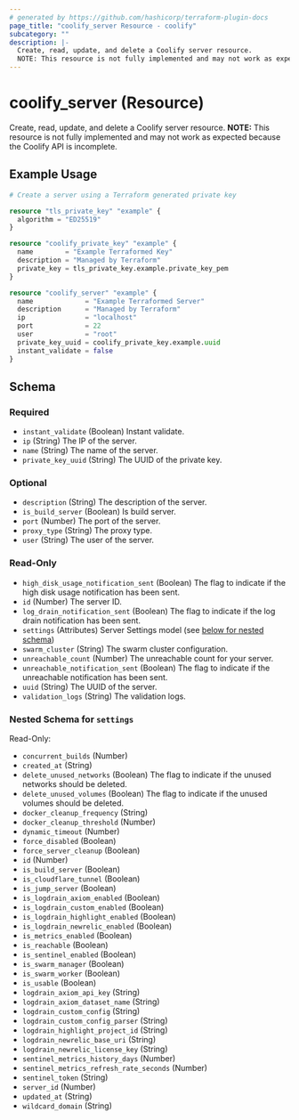 ```yaml
---
# generated by https://github.com/hashicorp/terraform-plugin-docs
page_title: "coolify_server Resource - coolify"
subcategory: ""
description: |-
  Create, read, update, and delete a Coolify server resource.
  NOTE: This resource is not fully implemented and may not work as expected because the Coolify API is incomplete.
---
```


# coolify_server (Resource)

Create, read, update, and delete a Coolify server resource.
**NOTE:** This resource is not fully implemented and may not work as expected because the Coolify API is incomplete.

## Example Usage

```terraform
# Create a server using a Terraform generated private key

resource "tls_private_key" "example" {
  algorithm = "ED25519"
}

resource "coolify_private_key" "example" {
  name        = "Example Terraformed Key"
  description = "Managed by Terraform"
  private_key = tls_private_key.example.private_key_pem
}

resource "coolify_server" "example" {
  name             = "Example Terraformed Server"
  description      = "Managed by Terraform"
  ip               = "localhost"
  port             = 22
  user             = "root"
  private_key_uuid = coolify_private_key.example.uuid
  instant_validate = false
}
```

<!-- schema generated by tfplugindocs -->
## Schema

### Required

- `instant_validate` (Boolean) Instant validate.
- `ip` (String) The IP of the server.
- `name` (String) The name of the server.
- `private_key_uuid` (String) The UUID of the private key.

### Optional

- `description` (String) The description of the server.
- `is_build_server` (Boolean) Is build server.
- `port` (Number) The port of the server.
- `proxy_type` (String) The proxy type.
- `user` (String) The user of the server.

### Read-Only

- `high_disk_usage_notification_sent` (Boolean) The flag to indicate if the high disk usage notification has been sent.
- `id` (Number) The server ID.
- `log_drain_notification_sent` (Boolean) The flag to indicate if the log drain notification has been sent.
- `settings` (Attributes) Server Settings model (see [below for nested schema](#nestedatt--settings))
- `swarm_cluster` (String) The swarm cluster configuration.
- `unreachable_count` (Number) The unreachable count for your server.
- `unreachable_notification_sent` (Boolean) The flag to indicate if the unreachable notification has been sent.
- `uuid` (String) The UUID of the server.
- `validation_logs` (String) The validation logs.

<a id="nestedatt--settings"></a>
### Nested Schema for `settings`

Read-Only:

- `concurrent_builds` (Number)
- `created_at` (String)
- `delete_unused_networks` (Boolean) The flag to indicate if the unused networks should be deleted.
- `delete_unused_volumes` (Boolean) The flag to indicate if the unused volumes should be deleted.
- `docker_cleanup_frequency` (String)
- `docker_cleanup_threshold` (Number)
- `dynamic_timeout` (Number)
- `force_disabled` (Boolean)
- `force_server_cleanup` (Boolean)
- `id` (Number)
- `is_build_server` (Boolean)
- `is_cloudflare_tunnel` (Boolean)
- `is_jump_server` (Boolean)
- `is_logdrain_axiom_enabled` (Boolean)
- `is_logdrain_custom_enabled` (Boolean)
- `is_logdrain_highlight_enabled` (Boolean)
- `is_logdrain_newrelic_enabled` (Boolean)
- `is_metrics_enabled` (Boolean)
- `is_reachable` (Boolean)
- `is_sentinel_enabled` (Boolean)
- `is_swarm_manager` (Boolean)
- `is_swarm_worker` (Boolean)
- `is_usable` (Boolean)
- `logdrain_axiom_api_key` (String)
- `logdrain_axiom_dataset_name` (String)
- `logdrain_custom_config` (String)
- `logdrain_custom_config_parser` (String)
- `logdrain_highlight_project_id` (String)
- `logdrain_newrelic_base_uri` (String)
- `logdrain_newrelic_license_key` (String)
- `sentinel_metrics_history_days` (Number)
- `sentinel_metrics_refresh_rate_seconds` (Number)
- `sentinel_token` (String)
- `server_id` (Number)
- `updated_at` (String)
- `wildcard_domain` (String)
